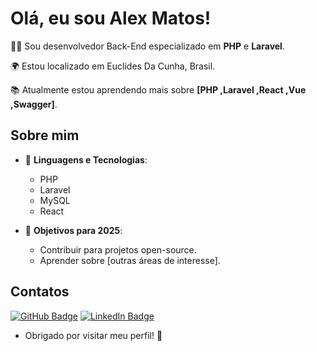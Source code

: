 # Olá, eu sou Alex Matos! 

🐘💜 Sou desenvolvedor Back-End especializado em **PHP** e **Laravel**.

🌍 Estou localizado em Euclides Da Cunha, Brasil.

📚 Atualmente estou aprendendo mais sobre **[PHP ,Laravel ,React ,Vue ,Swagger]**.

## Sobre mim

- 🔧 **Linguagens e Tecnologias**:
  - PHP
  - Laravel
  - MySQL
  - React

- 🌱 **Objetivos para 2025**:
  - Contribuir para projetos open-source.
  - Aprender sobre [outras áreas de interesse].

## Contatos

[![GitHub Badge](https://img.shields.io/badge/-GitHub-000?style=flat-square&logo=Github&logoColor=white&link=https://github.com/seunome)](https://github.com/AlexMatos-dev)
[![LinkedIn Badge](https://img.shields.io/badge/-LinkedIn-blue?style=flat-square&logo=Linkedin&logoColor=white&link=https://www.linkedin.com/in/seunome)](https://www.linkedin.com/in/alexmatos-dev/)

- Obrigado por visitar meu perfil! 🚀
